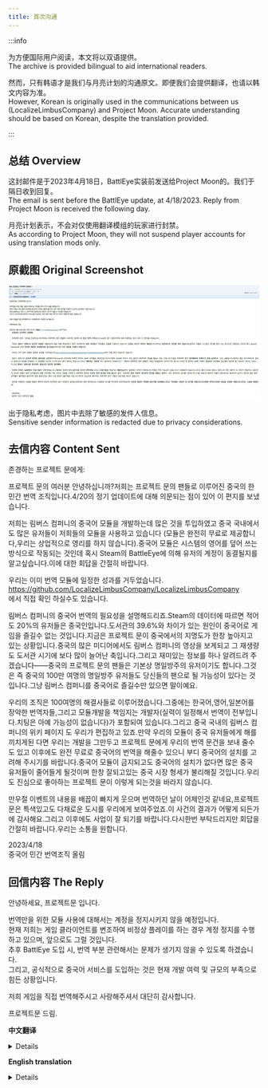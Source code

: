 ```yaml
---
title: 首次沟通
---
```


:::info

为方便国际用户阅读，本文将以双语提供。  
The archive is provided bilingual to aid international readers.

然而，只有韩语才是我们与月亮计划的沟通原文。即便我们会提供翻译，也请以韩文内容为准。  
However, Korean is originally used in the communications between us (LocalizeLimbusCompany) and Project Moon. Accurate understanding should be based on Korean, despite the translation provided.

:::

## 总结 Overview
这封邮件是于2023年4月18日，BattlEye实装前发送给Project Moon的。我们于隔日收到回复。  
The email is sent before the BattlEye update, at 4/18/2023. Reply from Project Moon is received the following day.

月亮计划表示，不会对仅使用翻译模组的玩家进行封禁。  
As according to Project Moon, they will not suspend player accounts for using translation mods only.

## 原截图 Original Screenshot

![image](/img/page/email01.png)

出于隐私考虑，图片中去除了敏感的发件人信息。  
Sensitive sender information is redacted due to privacy considerations.

## 去信内容 Content Sent

존경하는 프로젝트 문에게:

프로젝트 문의 여러분 안녕하십니까?저희는 프로젝트 문의 팬들로 이루어진 중국의 한 민간 번역 조직입니다.4/20의 정기 업데이트에 대해 의문되는 점이 있어 이 편지를 보냈습니다.

저희는 림버스 컴퍼니의 중국어 모듈을 개발하는데 많은 것을 투입하였고 중국 국내에서도 많은 유저들이 저희들의 모듈을 사용하고 있습니다 (모듈은 완전히 무료로 제공합니다,우리는 상업적으로 영리를 하지 않습니다).중국어 모듈은 시스템의 영어를 덮어 쓰는 방식으로 작동되는 것인데 혹시 Steam의 BattleEye에 의해 유저의 계정이 동결될지를 알고싶습니다.이에 대한 회답을 간절히 바랍니다.

우리는 이미 번역 모듈에 일정한 성과를 거두었습니다.  
https://github.com/LocalizeLimbusCompany/LocalizeLimbusCompany  
에서 직접 확인 하실수도 있습니다.

림버스 컴퍼니의 중국어 번역의 필요성을 설명해드리죠.Steam의 데이터에 따르면 적어도 20%의 유저들은 중국인입니다.도서관의 39.6%와 차이가 있는 원인이 중국어로 게임을 즐길수 없는 것입니다.지금은 프로젝트 문이 중국에서의 지명도가 한창 높아지고 있는 상황입니다.중국의 많은 미디어에서도 림버스 컴퍼니의 영상을 보게되고 그 재생량도 도서관 시기에 보다 많이 늘어난 축입니다.그리고 재미있는 정보를 하나 알려드려 주겠습니다——중국의 프로젝트 문의 팬들은 기본상 명일방주의 유저이기도 합니다.그것은 즉 중국의 100만 여명의 명일방주 유저들도 당신들의 팬으로 될 가능성이 있다는 것입니다.그냥 림버스 컴퍼니를 중국어로 즐길수만 있으면 말이예요.

우리의 조직은 100여명의 해결사들로 이루어졌습니다.그중에는 한국어,영어,일본어를 장악한 번역자들,그리고 모듈개발을 책임지는 개발자(실력이 일정해서 번역이 전부입니다.치팅은 아예 가능성이 없습니다)가 포함되여 있습니다.그리고 중국 국내의 림버스 컴퍼니의 위키 페이지 도 우리가 편집하고 있죠.만약 우리의 모듈이 중국 유저들에게 해를 끼치게된 다면 우리는 개발을 그만두고 프로젝트 문에게 우리의 번역 문건을 보내 줄수도 있고 이후에도 완전 무료로 중국어의 번역을 해줄수 있으니 부디 중국어의 설치를 고려해 주시기를 바랍니다.중국어 모듈이 금지되고도 중국어의 설치가 없다면 많은 중국 유저들이 줄어들게 될것이며 한창 잘되고있는 중국 시장 형세가 불리해질 것입니다.우리도 진심으로 좋아하는 프로젝트 문이 이렇게 되는것을 바라지 않습니다.

만우절 이벤트의 내용을 배꼽이 빠지게 웃으며 번역하던 날이 어제인것 같네요,프로젝트 문은 특색있고도 다채로운 도시를 우리에게 보여주었죠.이 사건의 결과가 어떻게 되든가에 감사해요.그리고 이후에도 사업이 잘 되기를 바랍니다.다시한번 부탁드리지만 회답을 간절히 바랍니다.우리는 소통을 원합니다.

2023/4/18  
중국어 민간 번역조직 올림

## 回信内容 The Reply

안녕하세요, 프로젝트문 입니다.

번역만을 위한 모듈 사용에 대해서는 계정을 정지시키지 않을 예정입니다.   
현재 저희는 게임 클라이언트를 변조하여 비정상 플레이를 하는 경우 계정 정지를 수행하고 있으며, 앞으로도 그럴 것입니다.  
추후 BattlEye 도입 시, 번역 부분 관련해서는 문제가 생기지 않을 수 있도록 하겠습니다.  
그리고, 공식적으로 중국어 서비스를 도입하는 것은 현재 개발 여력 및 규모의 부족으로 힘든 상황입니다.

저희 게임을 직접 번역해주시고 사랑해주셔서 대단히 감사합니다.

프로젝트문 드림.

**中文翻译**
<details>

您好，这里是月亮计划。

我们不会因为仅使用翻译模组而冻结账户。  
目前，我们会封禁篡改游戏客户端和滥用游戏的账户，而且我们会继续这样做。  
我们后续实装BattlEye时，将确保翻译方面不会成为问题。  
然而，由于我们缺乏开发资源和规模，目前很难提供官方中文翻译。

非常感谢您翻译并喜爱我们的游戏。

月亮计划
</details>


**English translation**
<details>

Hello, this a statement from Project Moon.

We will not be suspending accounts for using modules for translation only.   
Currently, we ban accounts for tampering with the game client and abusive play, and we will continue to do so.  
When we introduce BattlEye in the future, we will make sure that the translation aspect is not an issue.  
However, introducing a Chinese language officially is not feasible at the moment due to the lack of development resources and scale.

Thank you very much for translating and loving our game.

Project Moon
</details>
